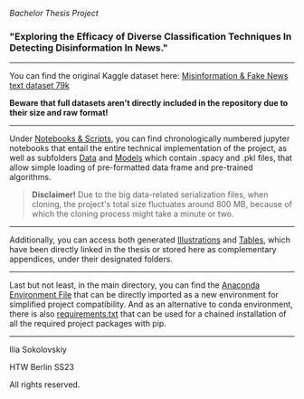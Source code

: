 *Bachelor Thesis Project*

### "Exploring the Efficacy of Diverse Classification Techniques In Detecting Disinformation In News."

---

You can find the original Kaggle dataset here: [Misinformation & Fake News text dataset 79k](https://www.kaggle.com/datasets/stevenpeutz/misinformation-fake-news-text-dataset-79k?select=DataSet_Misinfo_TRUE.csv)

**Beware that full datasets aren't directly included in the repository due to their size and raw format!**

---

Under [Notebooks & Scripts](https://github.com/il1a/htw-bachelor-2023/tree/main/%5B1%5D%20Notebooks%20%26%20Scripts), you can find chronologically numbered jupyter notebooks that entail the entire technical implementation of the project, as well as subfolders [Data](https://github.com/il1a/htw-bachelor-2023/tree/main/%5B1%5D%20Notebooks%20%26%20Scripts/Data) and [Models](https://github.com/il1a/htw-bachelor-2023/tree/main/%5B1%5D%20Notebooks%20%26%20Scripts/Models) which contain .spacy and .pkl files, that allow simple loading of pre-formatted data frame and pre-trained algorithms.

> **Disclaimer!** Due to the big data-related serialization files, when cloning, the project's total size fluctuates around 800 MB, because of which the cloning process might take a minute or two.

---

Additionally, you can access both generated [Illustrations](https://github.com/il1a/htw-bachelor-2023/tree/main/%5B2%5D%20Illustrations) and [Tables](https://github.com/il1a/htw-bachelor-2023/tree/main/%5B3%5D%20Tables), which have been directly linked in the thesis or stored here as complementary appendices, under their designated folders.

---

Last but not least, in the main directory, you can find the [Anaconda Environment File](https://github.com/il1a/htw-bachelor-2023/blob/main/htw_thesis_conda_env.yaml) that can be directly imported as a new environment for simplified project compatibility. And as an alternative to conda environment, there is also [requirements.txt](https://github.com/il1a/htw-bachelor-2023/blob/main/requirements.txt) that can be used for a chained installation of all the required project packages with pip.

---

Ilia Sokolovskiy

HTW Berlin SS23

All rights reserved.
